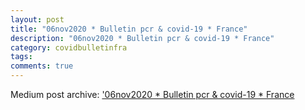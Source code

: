 ```yaml
---
layout: post
title: "06nov2020 * Bulletin pcr & covid-19 * France"
description: "06nov2020 * Bulletin pcr & covid-19 * France"
category: covidbulletinfra
tags: 
comments: true
---
```


Medium post archive: ['06nov2020 * Bulletin pcr & covid-19 * France](https://chrisgodlak.medium.com/06nov2020-bulletin-pcr-covid-19-france-e061c37ac3ca)
